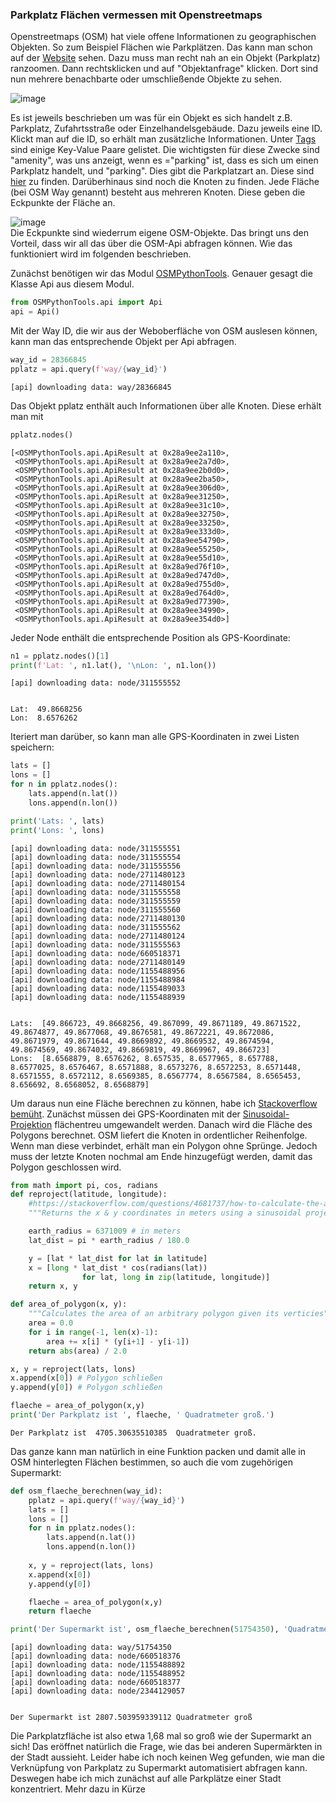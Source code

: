 ### Parkplatz Flächen vermessen mit Openstreetmaps  

Openstreetmaps (OSM) hat viele offene Informationen zu geographischen Objekten. So zum Beispiel Flächen wie Parkplätzen. Das kann man schon auf der [Website](openstreetmap.org) sehen. Dazu muss man recht nah an ein Objekt (Parkplatz) ranzoomen. Dann rechtsklicken und auf "Objektanfrage" klicken. Dort sind nun mehrere benachbarte oder umschließende Objekte zu sehen.  

![image](./assets/img/objektabfrage.PNG)  

Es ist jeweils beschrieben um was für ein Objekt es sich handelt z.B. Parkplatz, Zufahrtsstraße oder Einzelhandelsgebäude. Dazu jeweils eine ID. Klickt man auf die ID, so erhält man zusätzliche Informationen. Unter [Tags](https://wiki.openstreetmap.org/wiki/Tags) sind einige Key-Value Paare gelistet. Die wichtigsten für diese Zwecke sind "amenity", was uns anzeigt, wenn es ="parking" ist, dass es sich um einen Parkplatz handelt, und "parking". Dies gibt die Parkplatzart an. Diese sind [hier](https://wiki.openstreetmap.org/wiki/DE:Key:parking?uselang=de) zu finden. Darüberhinaus sind noch die Knoten zu finden. Jede Fläche (bei OSM Way genannt) besteht aus mehreren Knoten. Diese geben die Eckpunkte der Fläche an.  

![image](./assets/img/osm_parkplatz.PNG)  
Die Eckpunkte sind wiederrum eigene OSM-Objekte. Das bringt uns den Vorteil, dass wir all das über die OSM-Api abfragen können. Wie das funktioniert wird im folgenden beschrieben.  

Zunächst benötigen wir das Modul [OSMPythonTools](https://pypi.org/project/OSMPythonTools/). Genauer gesagt die Klasse Api aus diesem Modul. 


```python
from OSMPythonTools.api import Api
api = Api()
```

Mit der Way ID, die wir aus der Weboberfläche von OSM auslesen können, kann man das entsprechende Objekt per Api abfragen. 


```python
way_id = 28366845
pplatz = api.query(f'way/{way_id}')
```

    [api] downloading data: way/28366845
    

Das Objekt pplatz enthält auch Informationen über alle Knoten. Diese erhält man mit


```python
pplatz.nodes()
```




    [<OSMPythonTools.api.ApiResult at 0x28a9ee2a110>,
     <OSMPythonTools.api.ApiResult at 0x28a9ee2a7d0>,
     <OSMPythonTools.api.ApiResult at 0x28a9ee2b0d0>,
     <OSMPythonTools.api.ApiResult at 0x28a9ee2ba50>,
     <OSMPythonTools.api.ApiResult at 0x28a9ee306d0>,
     <OSMPythonTools.api.ApiResult at 0x28a9ee31250>,
     <OSMPythonTools.api.ApiResult at 0x28a9ee31c10>,
     <OSMPythonTools.api.ApiResult at 0x28a9ee32750>,
     <OSMPythonTools.api.ApiResult at 0x28a9ee33250>,
     <OSMPythonTools.api.ApiResult at 0x28a9ee333d0>,
     <OSMPythonTools.api.ApiResult at 0x28a9ee54790>,
     <OSMPythonTools.api.ApiResult at 0x28a9ee55250>,
     <OSMPythonTools.api.ApiResult at 0x28a9ee55d10>,
     <OSMPythonTools.api.ApiResult at 0x28a9ed76f10>,
     <OSMPythonTools.api.ApiResult at 0x28a9ed747d0>,
     <OSMPythonTools.api.ApiResult at 0x28a9ed755d0>,
     <OSMPythonTools.api.ApiResult at 0x28a9ed764d0>,
     <OSMPythonTools.api.ApiResult at 0x28a9ed77390>,
     <OSMPythonTools.api.ApiResult at 0x28a9ee34990>,
     <OSMPythonTools.api.ApiResult at 0x28a9ee354d0>]



Jeder Node enthält die entsprechende Position als GPS-Koordinate:


```python
n1 = pplatz.nodes()[1]
print(f'Lat: ', n1.lat(), '\nLon: ', n1.lon())
```

    [api] downloading data: node/311555552
    

    Lat:  49.8668256 
    Lon:  8.6576262
    

Iteriert man darüber, so kann man alle GPS-Koordinaten in zwei Listen speichern:


```python
lats = []
lons = []
for n in pplatz.nodes():
    lats.append(n.lat())
    lons.append(n.lon())

print('Lats: ', lats)
print('Lons: ', lons)
```

    [api] downloading data: node/311555551
    [api] downloading data: node/311555554
    [api] downloading data: node/311555556
    [api] downloading data: node/2711480123
    [api] downloading data: node/2711480154
    [api] downloading data: node/311555558
    [api] downloading data: node/311555559
    [api] downloading data: node/311555560
    [api] downloading data: node/2711480130
    [api] downloading data: node/311555562
    [api] downloading data: node/2711480124
    [api] downloading data: node/311555563
    [api] downloading data: node/660518371
    [api] downloading data: node/2711480149
    [api] downloading data: node/1155488956
    [api] downloading data: node/1155488984
    [api] downloading data: node/1155489033
    [api] downloading data: node/1155488939
    

    Lats:  [49.866723, 49.8668256, 49.867099, 49.8671189, 49.8671522, 49.8674877, 49.8677068, 49.8676581, 49.8672221, 49.8672086, 49.8671979, 49.8671644, 49.8669892, 49.8669532, 49.8674594, 49.8674569, 49.8674032, 49.8669819, 49.8669967, 49.866723]
    Lons:  [8.6568879, 8.6576262, 8.657535, 8.6577965, 8.657788, 8.6577025, 8.6576467, 8.6571888, 8.6573276, 8.6572253, 8.6571448, 8.6571555, 8.6572112, 8.6569385, 8.6567774, 8.6567584, 8.6565453, 8.656692, 8.6568052, 8.6568879]
    

Um daraus nun eine Fläche berechnen zu können, habe ich [Stackoverflow bemüht](https://stackoverflow.com/questions/4681737/how-to-calculate-the-area-of-a-polygon-on-the-earths-surface-using-python). Zunächst müssen dei GPS-Koordinaten mit der [Sinusoidal-Projektion](https://de.wikipedia.org/wiki/Sinusoidal-Projektion) flächentreu umgewandelt werden. Danach wird die Fläche des Polygons berechnet. OSM liefert die Knoten in ordentlicher Reihenfolge. Wenn man diese verbindet, erhält man ein Polygon ohne Sprünge. Jedoch muss der letzte Knoten nochmal am Ende hinzugefügt werden, damit das Polygon geschlossen wird.


```python
from math import pi, cos, radians
def reproject(latitude, longitude):
    #https://stackoverflow.com/questions/4681737/how-to-calculate-the-area-of-a-polygon-on-the-earths-surface-using-python
    """Returns the x & y coordinates in meters using a sinusoidal projection"""

    earth_radius = 6371009 # in meters
    lat_dist = pi * earth_radius / 180.0

    y = [lat * lat_dist for lat in latitude]
    x = [long * lat_dist * cos(radians(lat)) 
                for lat, long in zip(latitude, longitude)]
    return x, y

def area_of_polygon(x, y):
    """Calculates the area of an arbitrary polygon given its verticies"""
    area = 0.0
    for i in range(-1, len(x)-1):
        area += x[i] * (y[i+1] - y[i-1])
    return abs(area) / 2.0

x, y = reproject(lats, lons)
x.append(x[0]) # Polygon schließen
y.append(y[0]) # Polygon schließen

flaeche = area_of_polygon(x,y)
print('Der Parkplatz ist ', flaeche, ' Quadratmeter groß.')
```

    Der Parkplatz ist  4705.30635510385  Quadratmeter groß.
    

Das ganze kann man natürlich in eine Funktion packen und damit alle in OSM hinterlegten Flächen bestimmen, so auch die vom zugehörigen Supermarkt:  


```python
def osm_flaeche_berechnen(way_id):
    pplatz = api.query(f'way/{way_id}')
    lats = []
    lons = []
    for n in pplatz.nodes():
        lats.append(n.lat())
        lons.append(n.lon())
    
    x, y = reproject(lats, lons)
    x.append(x[0]) 
    y.append(y[0]) 

    flaeche = area_of_polygon(x,y)
    return flaeche

print('Der Supermarkt ist', osm_flaeche_berechnen(51754350), 'Quadratmeter groß')
```

    [api] downloading data: way/51754350
    [api] downloading data: node/660518376
    [api] downloading data: node/1155488892
    [api] downloading data: node/1155488952
    [api] downloading data: node/660518377
    [api] downloading data: node/2344129057
    

    Der Supermarkt ist 2807.503959339112 Quadratmeter groß
    

Die Parkplatzfläche ist also etwa 1,68 mal so groß wie der Supermarkt an sich! Das eröffnet natürlich die Frage, wie das bei anderen Supermärkten in der Stadt aussieht. Leider habe ich noch keinen Weg gefunden, wie man die Verknüpfung von Parkplatz zu Supermarkt automatisiert abfragen kann. Deswegen habe ich mich zunächst auf alle Parkplätze einer Stadt konzentriert. Mehr dazu in Kürze


```python

```
